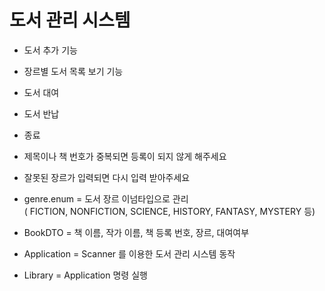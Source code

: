 # 도서 관리 시스템

- 도서 추가 기능
- 장르별 도서 목록 보기 기능
- 도서 대여
- 도서 반납
- 종료


- 제목이나 책 번호가 중복되면 등록이 되지 않게 해주세요
- 잘못된 장르가 입력되면 다시 입력 받아주세요


- genre.enum = 도서 장르 이넘타입으로 관리 <br/>
  ( FICTION, NONFICTION, SCIENCE, HISTORY, FANTASY, MYSTERY 등)
- BookDTO = 책 이름, 작가 이름, 책 등록 번호, 장르, 대여여부
- Application = Scanner 를 이용한 도서 관리 시스템 동작
- Library = Application 명령 실행
